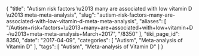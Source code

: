 {
    "title": "Autism risk factors \u2013 many are associated with low vitamin D \u2013 meta-meta-analysis",
    "slug": "autism-risk-factors-many-are-associated-with-low-vitamin-d-meta-meta-analysis",
    "aliases": [
        "/Autism+risk+factors+\u2013+many+are+associated+with+low+vitamin+D+\u2013+meta-meta-analysis+March+2017",
        "/8350"
    ],
    "tiki_page_id": 8350,
    "date": "2017-04-09",
    "categories": [
        "Autism",
        "Meta-analysis of Vitamin D"
    ],
    "tags": [
        "Autism",
        "Meta-analysis of Vitamin D"
    ]
}